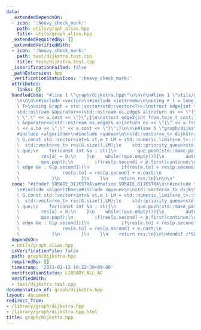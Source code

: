 ```yaml
---
data:
  _extendedDependsOn:
  - icon: ':heavy_check_mark:'
    path: utils/graph_alias.hpp
    title: utils/graph_alias.hpp
  _extendedRequiredBy: []
  _extendedVerifiedWith:
  - icon: ':heavy_check_mark:'
    path: test/dijkstra.test.cpp
    title: test/dijkstra.test.cpp
  _isVerificationFailed: false
  _pathExtension: hpp
  _verificationStatusIcon: ':heavy_check_mark:'
  attributes:
    links: []
  bundledCode: "#line 1 \"graph/dijkstra.hpp\"\n\n\n\n#line 1 \"utils/graph_alias.hpp\"\
    \n\n\n\n#include <vector>\n#include <iostream>\n\nusing e_t = long long;\ntemplate<class\
    \ T>\nusing Graph = std::vector<std::vector<T>>;\nstruct edge{int to;e_t cost;};\n\
    std::ostream &operator<<(std::ostream os,edge& a){return os << \"{\" << a.to <<\
    \ \",\" << a.cost << \"}\";}\n\nstruct edge2{int from,to;e_t cost;};\nstd::ostream\
    \ &operator<<(std::ostream os,edge2& a){return os << \"{\" << a.from << \"->\"\
    \ << a.to << \",\" << a.cost << \"}\";}\n\n\n#line 5 \"graph/dijkstra.hpp\"\n\
    #include <algorithm>\n#include <queue>\n\nstd::vector<e_t> dijkstra(const Graph<edge>&\
    \ G,const std::vector<int>& st,e_t LM = std::numeric_limits<e_t>::max()){\n  \
    \  std::vector<e_t> res(G.size(),LM);\n    std::priority_queue<std::pair<e_t,int>,std::vector<std::pair<e_t,int>>,std::greater<std::pair<e_t,int>>>\
    \ que;\n    for(const int &a : st){\n        que.push(std::make_pair(0,a));\n\
    \        res[a] = 0;\n    }\n    while(!que.empty()){\n        auto p = que.top();\n\
    \        que.pop();\n        if(res[p.second] < p.first)continue;\n        for(const\
    \ edge &e : G[p.second]){\n            if(res[e.to] > res[p.second] + e.cost){\n\
    \                res[e.to] = res[p.second] + e.cost;\n                que.push(std::make_pair(res[e.to],e.to));\n\
    \            }\n        }\n    }\n    return res;\n}\n\n\n"
  code: "#ifndef SORAIE_DIJKSTRA\n#define SORAIE_DIJKSTRA\n\n#include \"../utils/graph_alias.hpp\"\
    \n#include <algorithm>\n#include <queue>\n\nstd::vector<e_t> dijkstra(const Graph<edge>&\
    \ G,const std::vector<int>& st,e_t LM = std::numeric_limits<e_t>::max()){\n  \
    \  std::vector<e_t> res(G.size(),LM);\n    std::priority_queue<std::pair<e_t,int>,std::vector<std::pair<e_t,int>>,std::greater<std::pair<e_t,int>>>\
    \ que;\n    for(const int &a : st){\n        que.push(std::make_pair(0,a));\n\
    \        res[a] = 0;\n    }\n    while(!que.empty()){\n        auto p = que.top();\n\
    \        que.pop();\n        if(res[p.second] < p.first)continue;\n        for(const\
    \ edge &e : G[p.second]){\n            if(res[e.to] > res[p.second] + e.cost){\n\
    \                res[e.to] = res[p.second] + e.cost;\n                que.push(std::make_pair(res[e.to],e.to));\n\
    \            }\n        }\n    }\n    return res;\n}\n\n#endif /*SORAIE_DIJKSTRA*/"
  dependsOn:
  - utils/graph_alias.hpp
  isVerificationFile: false
  path: graph/dijkstra.hpp
  requiredBy: []
  timestamp: '2021-02-12 10:22:38+09:00'
  verificationStatus: LIBRARY_ALL_AC
  verifiedWith:
  - test/dijkstra.test.cpp
documentation_of: graph/dijkstra.hpp
layout: document
redirect_from:
- /library/graph/dijkstra.hpp
- /library/graph/dijkstra.hpp.html
title: graph/dijkstra.hpp
---
```

